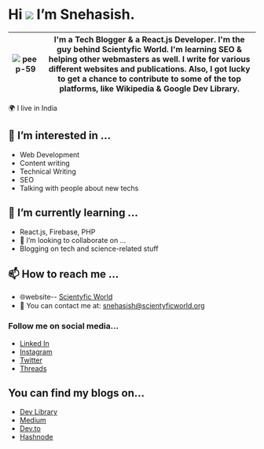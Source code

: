 # Hi ![](https://user-images.githubusercontent.com/18350557/176309783-0785949b-9127-417c-8b55-ab5a4333674e.gif) I’m Snehasish.
|![peep-59](https://github.com/Snehasish-Konger/Snehasish-Konger/assets/87180847/d761432c-904e-42e6-add5-f03ea58487f3) |**I'm a Tech Blogger & a React.js Developer. I'm the guy behind Scientyfic World. I'm learning SEO & helping other webmasters as well. I write for various different websites and publications. Also, I got lucky to get a chance to contribute to some of the top platforms, like Wikipedia & Google Dev Library.**|
| ---------------------- | ---------------------- |


🌍  I live in India
## 👀 I’m interested in ...
- Web Development
- Content writing
- Technical Writing
- SEO
- Talking with people about new techs
## 🌱 I’m currently learning ...
- React.js, Firebase, PHP
- 💞️ I’m looking to collaborate on ...
- Blogging on tech and science-related stuff
## 📫 How to reach me ...
- 🌐website-- <a href="https://scientyficworld.org/" rel="dofollow" target="_blank">Scientyfic World</a>
- 📧 You can contact me at: snehasish@scientyficworld.org
### Follow me on social media...
- [Linked In](https://www.linkedin.com/in/snehasish-konger/)
- [Instagram](https://www.instagram.com/snehasish_konger/?hl=en)
- [Twitter](https://twitter.com/KongerSnehasish)
- [Threads](https://www.threads.net/@lyad_khawa_bangali)

## You can find my blogs on...
- [Dev Library](https://devlibrary.withgoogle.com/authors/snehasish-konger)
- [Medium](https://snehasishkonger.medium.com/)
- [Dev.to](https://dev.to/snehasishkonger)
- [Hashnode](https://hashnode.com/@snehasishkonger)

<!---
Snehasish-Konger/Snehasish-Konger is a ✨ special ✨ repository because its `README.md` (this file) appears on your GitHub profile.
You can click the Preview link to take a look at your changes.
--->
